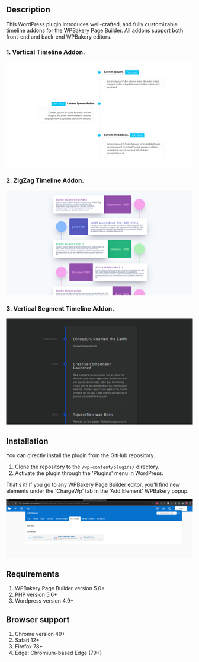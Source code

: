 ## Description

This WordPress plugin introduces well-crafted, and fully customizable timeline addons for the [WPBakery Page Builder](https://wpbakery.com/).
All addons support both front-end and back-end WPBakery editors.

### 1. Vertical Timeline Addon.

![Vertical Timeline Element](assets/images/github-reame/screen-3.png)

### 2. ZigZag Timeline Addon.

![ZigZag Timeline Element](assets/images/github-reame/screen-2.png)


### 3. Vertical Segment Timeline Addon.

![Vertical Segment Timeline Element](assets/images/github-reame/screen-4.png)

## Installation
You can directly install the plugin from the GitHub repository.
1. Clone the repository to the `/wp-content/plugins/` directory.
2. Activate the plugin through the 'Plugins' menu in WordPress.

That's it! If you go to any WPBakery Page Builder editor, you'll find new elements under the 'ChargeWp' tab in the 'Add Element' WPBakery popup.

![](assets/images/github-reame/screen-1.png)

## Requirements
1. WPBakery Page Builder version 5.0+
2. PHP version 5.6+
3. Wordpress version 4.9+
   
## Browser support
1. Chrome version 49+
2. Safari 12+
3. Firefox 78+
4. Edge: Chromium-based Edge (79+)
